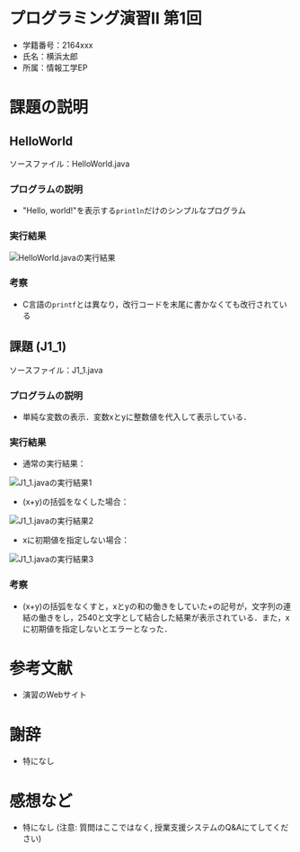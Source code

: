 # プログラミング演習II 第1回
* 学籍番号：2164xxx
* 氏名：横浜太郎
* 所属：情報工学EP

# 課題の説明

## HelloWorld
ソースファイル：HelloWorld.java

### プログラムの説明
* "Hello, world!"を表示する`println`だけのシンプルなプログラム

### 実行結果
![HelloWorld.javaの実行結果](screenshot00.png)

### 考察
* C言語の`printf`とは異なり，改行コードを末尾に書かなくても改行されている

## 課題 (J1_1)
ソースファイル：J1_1.java

### プログラムの説明
* 単純な変数の表示．変数xとyに整数値を代入して表示している．

### 実行結果

* 通常の実行結果：

![J1_1.javaの実行結果1](screenshot01-01.png)

* (x+y)の括弧をなくした場合：

![J1_1.javaの実行結果2](screenshot01-02.png)

* xに初期値を指定しない場合：

![J1_1.javaの実行結果3](screenshot01-03.png)

### 考察
* (x+y)の括弧をなくすと，xとyの和の働きをしていた+の記号が，文字列の連結の働きをし，2540と文字として結合した結果が表示されている．また，xに初期値を指定しないとエラーとなった．

# 参考文献
* 演習のWebサイト

# 謝辞
* 特になし

# 感想など
* 特になし (注意: 質問はここではなく, 授業支援システムのQ&Aにてしてください)
